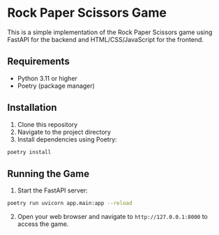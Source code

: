 # Rock Paper Scissors Game

This is a simple implementation of the Rock Paper Scissors game using FastAPI for the backend and HTML/CSS/JavaScript for the frontend.

## Requirements

- Python 3.11 or higher
- Poetry (package manager)

## Installation

1. Clone this repository
2. Navigate to the project directory
3. Install dependencies using Poetry:

```bash
poetry install
```

## Running the Game

1. Start the FastAPI server:

```bash
poetry run uvicorn app.main:app --reload
```

2. Open your web browser and navigate to `http://127.0.0.1:8000` to access the game.

